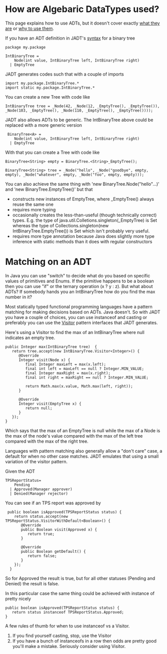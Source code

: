 How are Algebaric DataTypes used?
==============================

This page explains how to use ADTs, but it doesn't cover exactly [what they are](what_adt.html) or [why to use them](why_adt.html).

If you have an ADT definition in JADT's [syntax](syntax.html) for a binary tree

    package my.package
    
    IntBinaryTree = 
        Node(int value, IntBinaryTree left, IntBinaryTree right)
      | EmptyTree

JADT generates codes such that with a couple of imports

    import my.package.IntBinaryTree.*
    import static my.package.IntBinaryTree.*
    
You can create a new Tree with code like

    IntBinaryTree tree = _Node(42, _Node(12, _EmptyTree(), _EmptyTree()), _Node(103, _EmptyTree(), _Node(110, _EmptyTree(), _EmptyTree())));
 
 JADT also allows ADTs to be generic. The IntBinaryTree above could be replaced with a more generic version
 
     BinaryTree<A> = 
        Node(int value, IntBinaryTree left, IntBinaryTree right)
      | EmptyTree
 
 With that you can create a Tree with code like
 
    BinaryTree<String> empty = BinaryTree.<String>_EmptyTree();
  
    BinaryTree<String> tree = _Node("hello", _Node("goodbye", empty, empty), _Node("whatever", empty, _Node("foo", empty, empty)));

You can also achieve the same thing with 'new BinaryTree.Node<String>("hello"...)' and 'new BinaryTree.EmptyTree<String>()' but that

* constructs new instances of EmptyTree, where _EmptyTree() always reuse the same one
* requires more typing
* occasionally creates the less-than-useful (though technically correct) types.  E.g. the type of java.util.Colletions.singleton(_EmptyTree) is Set<IntBinaryTree> whereas the type of Collections.singleton(new IntBinaryTree.EmptyTree()) is Set<EmptyTree> which isn't probably very useful.
* requires more type annotation because Java does slightly more type inference with static methods than it does with regular constructors

Matching on an ADT
=================

In Java you can use "switch" to decide what do you based on specific values of primitives and Enums.  If the primitive happens to be a boolean then you can use "if" or the ternary operation (x ? y : z).  But what about ADTs?  If somebody hands you an IntBinaryTree how do you find the max number in it?

Most statically typed functional programming languages have a pattern matching for making decisions based on ADTs.  Java doesn't.  So with JADT you have a couple of choices, you can use instanceof and casting or preferably you can use the [Visitor](http://en.wikipedia.org/wiki/Visitor_pattern) pattern interfaces that JADT generates.  

Here's using a Visitor to find the max of an IntBinaryTree where null indicates an empty tree.

    public Integer max(IntBinaryTree tree)  {
       return tree.accept(new IntBinaryTree.Visitor<Integer>() {
          @Override
          Integer visit(Node x) {
             final Integer maxLeft = max(x.left);
             final int left = maxLeft == null ? Integer.MIN_VALUE;
             final Integer maxRight = max(x.right);
             final int right = maxRight == null ? Integer.MIN_VALUE;
             
             return Math.max(x.value, Math.max(left, right));
          }
          
          @Override
          Integer visit(EmptyTree x) {
             return null;
          }
       });
    }
    
Which says that the max of an EmptyTree is null while the max of a Node is the max of the node's value compared with the max of the left tree compared with the max of the right tree.

Languages with pattern matching also generally allow a "don't care" case, a default for when no other case matches.  JADT emulates that using a small variation of the visitor pattern.  

Given the ADT

    TPSReportStatus=
        Pending 
      | Approved(Manager approver)
      | Denied(Manager rejector)
    
You can see if an TPS report was approved by

     public boolean isApproved(TPSReportStatus status) {
        return status.accept(new TPSReportStatus.VisitorWithDefault<Boolean>() {
           @Override
           public Boolean visit(Approved x) {
              return true;
           }
           
           @Override
           public Boolean getDefault() {
              return false;
           }
        });
      } 

So for Approved the result is true, but for all other statuses (Pending and Denied) the result is false.

In this particular case the same thing could be achieved with instance of pretty nicely

    public boolean isApproved(TPSReportStatus status) {
       return status instanceof TPSReportStatus.Approved;
    }

A few rules of thumb for when to use instanceof vs a Visitor.

1. If you find yourself casting, stop, use the Visitor
2. If you have a bunch of instanceofs in a row then odds are pretty good you'll make a mistake.  Seriously consider using Visitor.
